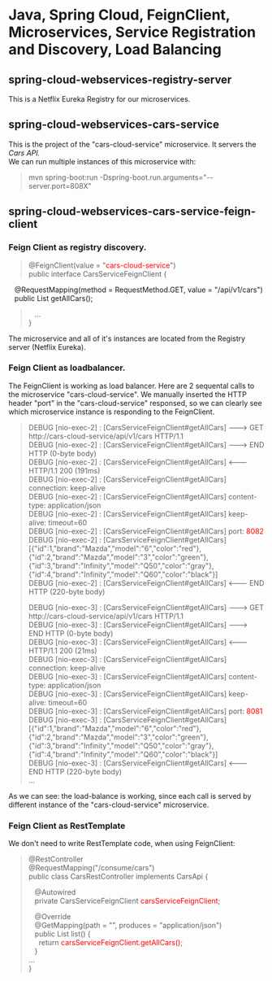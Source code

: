 # Java, Spring Cloud, FeignClient, Microservices, Service Registration and Discovery, Load Balancing

## spring-cloud-webservices-registry-server
This is a Netflix Eureka Registry for our microservices.

## spring-cloud-webservices-cars-service
This is the project of the "cars-cloud-service" microservice. It servers the _Cars API._   
We can run multiple instances of this microservice with:  
>  mvn spring-boot:run -Dspring-boot.run.arguments="--server.port=808X"

## spring-cloud-webservices-cars-service-feign-client

### Feign Client as registry discovery.

> @FeignClient(value = "<span style='color:red'>cars-cloud-service</span>")  
  public interface CarsServiceFeignClient {  
>  
  &nbsp;&nbsp; @RequestMapping(method = RequestMethod.GET, value = "/api/v1/cars")  
  &nbsp;&nbsp; public List<Car> getAllCars();  
>  &nbsp;&nbsp; ...  
}  

The microservice and all of it's instances are located from the Registry server (Netflix Eureka).

### Feign Client as loadbalancer.

The FeignClient is working as load balancer. Here are 2 sequental calls to the microservice "cars-cloud-service". We manually inserted the HTTP header "port" in the "cars-cloud-service" responsed, so we can clearly see which microservice instance is responding to the FeignClient.

>DEBUG [nio-exec-2] : [CarsServiceFeignClient#getAllCars] ---> GET http://cars-cloud-service/api/v1/cars HTTP/1.1  
DEBUG [nio-exec-2] : [CarsServiceFeignClient#getAllCars] ---> END HTTP (0-byte body)  
DEBUG [nio-exec-2] : [CarsServiceFeignClient#getAllCars] <--- HTTP/1.1 200 (191ms)  
DEBUG [nio-exec-2] : [CarsServiceFeignClient#getAllCars] connection: keep-alive  
DEBUG [nio-exec-2] : [CarsServiceFeignClient#getAllCars] content-type: application/json  
DEBUG [nio-exec-2] : [CarsServiceFeignClient#getAllCars] keep-alive: timeout=60  
DEBUG [nio-exec-2] : [CarsServiceFeignClient#getAllCars] port: <span style='color:red'>8082</span>  
DEBUG [nio-exec-2] : [CarsServiceFeignClient#getAllCars] [{"id":1,"brand":"Mazda","model":"6","color":"red"},{"id":2,"brand":"Mazda","model":"3","color":"green"},{"id":3,"brand":"Infinity","model":"Q50","color":"gray"},{"id":4,"brand":"Infinity","model":"Q60","color":"black"}]  
DEBUG [nio-exec-2] : [CarsServiceFeignClient#getAllCars] <--- END HTTP (220-byte body)  
>  
>DEBUG [nio-exec-3] : [CarsServiceFeignClient#getAllCars] ---> GET http://cars-cloud-service/api/v1/cars HTTP/1.1  
DEBUG [nio-exec-3] : [CarsServiceFeignClient#getAllCars] ---> END HTTP (0-byte body)  
DEBUG [nio-exec-3] : [CarsServiceFeignClient#getAllCars] <--- HTTP/1.1 200 (21ms)  
DEBUG [nio-exec-3] : [CarsServiceFeignClient#getAllCars] connection: keep-alive  
DEBUG [nio-exec-3] : [CarsServiceFeignClient#getAllCars] content-type: application/json  
DEBUG [nio-exec-3] : [CarsServiceFeignClient#getAllCars] keep-alive: timeout=60  
DEBUG [nio-exec-3] : [CarsServiceFeignClient#getAllCars] port: <span style='color:red'>8081</span>  
DEBUG [nio-exec-3] : [CarsServiceFeignClient#getAllCars] [{"id":1,"brand":"Mazda","model":"6","color":"red"},{"id":2,"brand":"Mazda","model":"3","color":"green"},{"id":3,"brand":"Infinity","model":"Q50","color":"gray"},{"id":4,"brand":"Infinity","model":"Q60","color":"black"}]  
DEBUG [nio-exec-3] : [CarsServiceFeignClient#getAllCars] <--- END HTTP (220-byte body)  
> ...

As we can see: the load-balance is working, since each call is served by different instance of the "cars-cloud-service" microservice.

### Feign Client as RestTemplate

We don't need to write RestTemplate code, when using FeignClient:
> @RestController  
  @RequestMapping("/consume/cars")  
  public class CarsRestController implements CarsApi {  
>  
> &nbsp;&nbsp; @Autowired  
  &nbsp;&nbsp; private CarsServiceFeignClient <span style='color:red'>carsServiceFeignClient</span>;  
>  
> &nbsp;&nbsp; @Override  
  &nbsp;&nbsp; @GetMapping(path = "", produces = "application/json")  
  &nbsp;&nbsp; public List<Car> list() {  
  &nbsp;&nbsp;&nbsp;&nbsp;   return <span style='color:red'>carsServiceFeignClient.getAllCars()</span><span>;</span>  
  &nbsp;&nbsp; }  
> ...  
  }
